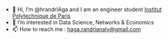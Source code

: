 - 👋 Hi, I’m @hrandrIAga and I am an engineer student [Institut Polytechnique de Paris](https://www.ip-paris.fr/)
- 👀 I’m interested in Data Science, Networks & Economics
- 📫 How to reach me : haga.randrianaly@gmail.com

<!---
hrandrIAga/hrandrIAga is a ✨ special ✨ repository because its `README.md` (this file) appears on your GitHub profile.
You can click the Preview link to take a look at your changes.
--->
